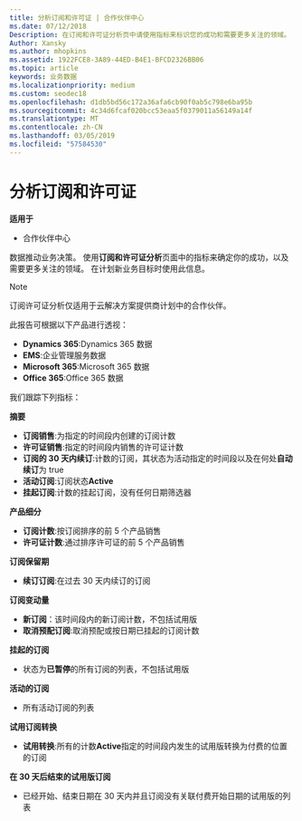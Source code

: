 ```yaml
---
title: 分析订阅和许可证 | 合作伙伴中心
ms.date: 07/12/2018
Description: 在订阅和许可证分析页中请使用指标来标识您的成功和需要更多关注的领域。
Author: Xansky
ms.author: mhopkins
ms.assetid: 1922FCE8-3A89-44ED-B4E1-BFCD2326BB06
ms.topic: article
keywords: 业务数据
ms.localizationpriority: medium
ms.custom: seodec18
ms.openlocfilehash: d1db5bd56c172a36afa6cb90f0ab5c798e6ba95b
ms.sourcegitcommit: 4c34d6fcaf020bcc53eaa5f0379011a56149a14f
ms.translationtype: MT
ms.contentlocale: zh-CN
ms.lasthandoff: 03/05/2019
ms.locfileid: "57584530"
---
```

# <a name="analyze-subscriptions-and-licenses"></a>分析订阅和许可证 

**适用于**

- 合作伙伴中心

数据推动业务决策。 使用**订阅和许可证分析**页面中的指标来确定你的成功，以及需要更多关注的领域。 在计划新业务目标时使用此信息。

> [!NOTE]
> 订阅许可证分析仅适用于云解决方案提供商计划中的合作伙伴。


此报告可根据以下产品进行透视：

 - **Dynamics 365**:Dynamics 365 数据  
 - **EMS**:企业管理服务数据  
 - **Microsoft 365**:Microsoft 365 数据  
 - **Office 365**:Office 365 数据  


我们跟踪下列指标：

**摘要**  
 - **订阅销售**:为指定的时间段内创建的订阅计数  
 - **许可证销售**:指定的时间段内销售的许可证计数   
 - **订阅的 30 天内续订**:计数的订阅，其状态为活动指定的时间段以及在何处**自动续订**为 true
 - **活动订阅**:订阅状态**Active**  
 - **挂起订阅**:计数的挂起订阅，没有任何日期筛选器  

**产品细分**  
 - **订阅计数**:按订阅排序的前 5 个产品销售  
 - **许可证计数**:通过排序许可证的前 5 个产品销售

**订阅保留期**
 - **续订订阅**:在过去 30 天内续订的订阅  

**订阅变动量**  
 - **新订阅**：该时间段内的新订阅计数，不包括试用版  
 - **取消预配订阅**:取消预配或按日期已挂起的订阅计数  

**挂起的订阅**  
 - 状态为**已暂停**的所有订阅的列表，不包括试用版  
  
**活动的订阅**
 - 所有活动订阅的列表  

**试用订阅转换**  
 - **试用转换**:所有的计数**Active**指定的时间段内发生的试用版转换为付费的位置的订阅  

**在 30 天后结束的试用版订阅**  
 - 已经开始、结束日期在 30 天内并且订阅没有关联付费开始日期的试用版的列表  

  